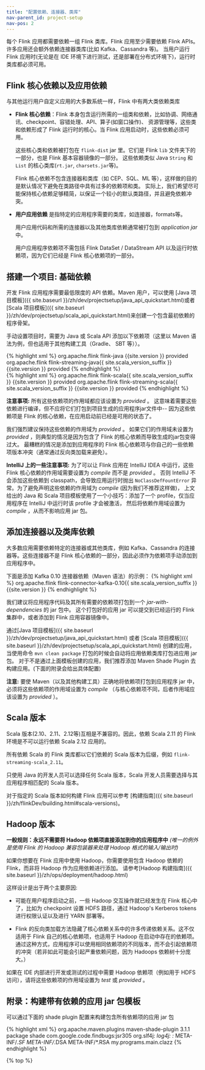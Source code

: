 ```yaml
---
title: "配置依赖、连接器、类库"
nav-parent_id: project-setup
nav-pos: 2
---
```

<!--
Licensed to the Apache Software Foundation (ASF) under one
or more contributor license agreements.  See the NOTICE file
distributed with this work for additional information
regarding copyright ownership.  The ASF licenses this file
to you under the Apache License, Version 2.0 (the
"License"); you may not use this file except in compliance
with the License.  You may obtain a copy of the License at

  http://www.apache.org/licenses/LICENSE-2.0

Unless required by applicable law or agreed to in writing,
software distributed under the License is distributed on an
"AS IS" BASIS, WITHOUT WARRANTIES OR CONDITIONS OF ANY
KIND, either express or implied.  See the License for the
specific language governing permissions and limitations
under the License.
-->

每个 Flink 应用都需要依赖一组 Flink 类库。Flink 应用至少需要依赖 Flink APIs。许多应用还会额外依赖连接器类库(比如 Kafka、Cassandra 等)。
当用户运行 Flink 应用时(无论是在 IDE 环境下进行测试，还是部署在分布式环境下)，运行时类库都必须可用。

## Flink 核心依赖以及应用依赖

与其他运行用户自定义应用的大多数系统一样，Flink 中有两大类依赖类库

  - **Flink 核心依赖**：Flink 本身包含运行所需的一组类和依赖，比如协调、网络通讯、checkpoint、容错处理、API、算子(如窗口操作)、
    资源管理等，这些类和依赖形成了 Flink 运行时的核心。当 Flink 应用启动时，这些依赖必须可用。

    这些核心类和依赖被打包在 `flink-dist` jar 里。它们是 Flink `lib` 文件夹下的一部分，也是 Flink 基本容器镜像的一部分。
    这些依赖类似 Java `String` 和 `List` 的核心类库(`rt.jar`, `charsets.jar`等)。
    
    Flink 核心依赖不包含连接器和类库（如 CEP、SQL、ML 等），这样做的目的是默认情况下避免在类路径中具有过多的依赖项和类。
    实际上，我们希望尽可能保持核心依赖足够精简，以保证一个较小的默认类路径，并且避免依赖冲突。

  - **用户应用依赖** 是指特定的应用程序需要的类库，如连接器，formats等。

    用户应用代码和所需的连接器以及其他类库依赖通常被打包到 *application jar* 中。

    用户应用程序依赖项不需包括 Flink DataSet / DataStream API 以及运行时依赖项，因为它们已经是 Flink 核心依赖项的一部分。

## 搭建一个项目: 基础依赖

开发 Flink 应用程序需要最低限度的 API 依赖。Maven 用户，可以使用 
[Java 项目模板]({{ site.baseurl }}/zh/dev/projectsetup/java_api_quickstart.html)或者
[Scala 项目模板]({{ site.baseurl }}/zh/dev/projectsetup/scala_api_quickstart.html)来创建一个包含最初依赖的程序骨架。

手动设置项目时，需要为 Java 或 Scala API 添加以下依赖项（这里以 Maven 语法为例，但也适用于其他构建工具（Gradle、 SBT 等））。

<div class="codetabs" markdown="1">
<div data-lang="java" markdown="1">
{% highlight xml %}
<dependency>
  <groupId>org.apache.flink</groupId>
  <artifactId>flink-java</artifactId>
  <version>{{site.version }}</version>
  <scope>provided</scope>
</dependency>
<dependency>
  <groupId>org.apache.flink</groupId>
  <artifactId>flink-streaming-java{{ site.scala_version_suffix }}</artifactId>
  <version>{{site.version }}</version>
  <scope>provided</scope>
</dependency>
{% endhighlight %}
</div>
<div data-lang="scala" markdown="1">
{% highlight xml %}
<dependency>
  <groupId>org.apache.flink</groupId>
  <artifactId>flink-scala{{ site.scala_version_suffix }}</artifactId>
  <version>{{site.version }}</version>
  <scope>provided</scope>
</dependency>
<dependency>
  <groupId>org.apache.flink</groupId>
  <artifactId>flink-streaming-scala{{ site.scala_version_suffix }}</artifactId>
  <version>{{site.version }}</version>
  <scope>provided</scope>
</dependency>
{% endhighlight %}
</div>
</div>

**注意事项:** 所有这些依赖项的作用域都应该设置为 *provided* 。
这意味着需要这些依赖进行编译，但不应将它们打包到项目生成的应用程序jar文件中-- 
因为这些依赖项是 Flink 的核心依赖，在应用启动前已经是可用的状态了。

我们强烈建议保持这些依赖的作用域为 *provided* 。 如果它们的作用域未设置为 *provided* ，则典型的情况是因为包含了 Flink 的核心依赖而导致生成的jar包变得过大。
最糟糕的情况是添加到应用程序的 Flink 核心依赖项与你自己的一些依赖项版本冲突（通常通过反向类加载来避免）。

**IntelliJ 上的一些注意事项:** 为了可以让 Flink 应用在 IntelliJ IDEA 中运行，这些 Flink 核心依赖的作用域需要设置为 *compile* 而不是 *provided* 。
否则 IntelliJ 不会添加这些依赖到 classpath，会导致应用运行时抛出 `NoClassDefFountError` 异常。为了避免声明这些依赖的作用域为 *compile* (因为我们不推荐这样做)，
上文给出的 Java 和 Scala 项目模板使用了一个小技巧：添加了一个 profile，仅当应用程序在 IntelliJ 中运行时该 profile 才会被激活，
然后将依赖作用域设置为 *compile* ，从而不影响应用 jar 包。

## 添加连接器以及类库依赖

大多数应用需要依赖特定的连接器或其他类库，例如 Kafka、Cassandra 的连接器等。这些连接器不是 Flink 核心依赖的一部分，因此必须作为依赖项手动添加到应用程序中。

下面是添加 Kafka 0.10 连接器依赖（Maven 语法）的示例：
{% highlight xml %}
<dependency>
    <groupId>org.apache.flink</groupId>
    <artifactId>flink-connector-kafka-0.10{{ site.scala_version_suffix }}</artifactId>
    <version>{{site.version }}</version>
</dependency>
{% endhighlight %}

我们建议将应用程序代码及其所有需要的依赖项打包到一个 *jar-with-dependencies* 的 jar 包中。
这个打包好的应用 jar 可以提交到已经运行的 Flink 集群中，或者添加到 Flink 应用容器镜像中。
 
通过[Java 项目模板]({{ site.baseurl }}/zh/dev/projectsetup/java_api_quickstart.html) 或者
[Scala 项目模板]({{ site.baseurl }}/zh/dev/projectsetup/scala_api_quickstart.html) 创建的应用，
当使用命令 `mvn clean package` 打包的时候会自动将应用依赖类库打包进应用 jar 包。
对于不是通过上面模板创建的应用，我们推荐添加 Maven Shade Plugin 去构建应用。(下面的附录会给出具体配置)

**注意:** 要使 Maven（以及其他构建工具）正确地将依赖项打包到应用程序 jar 中，必须将这些依赖项的作用域设置为 *compile* （与核心依赖项不同，后者作用域应该设置为 *provided* ）。

## Scala 版本

Scala 版本(2.10、2.11、2.12等)互相是不兼容的。因此，依赖 Scala 2.11 的 Flink 环境是不可以运行依赖 Scala 2.12 应用的。

所有依赖 Scala 的 Flink 类库都以它们依赖的 Scala 版本为后缀，例如 `flink-streaming-scala_2.11`。

只使用 Java 的开发人员可以选择任何 Scala 版本，Scala 开发人员需要选择与其应用程序相匹配的 Scala 版本。

对于指定的 Scala 版本如何构建 Flink 应用可以参考 [构建指南]({{ site.baseurl }}/zh/flinkDev/building.html#scala-versions)。

## Hadoop 版本

**一般规则：永远不需要将 Hadoop 依赖项直接添加到你的应用程序中** 
*(唯一的例外是使用 Flink 的 Hadoop 兼容包装器来处理 Hadoop 格式的输入/输出时)*

如果你想要在 Flink 应用中使用 Hadoop，你需要使用包含 Hadoop 依赖的 Flink，而非将 Hadoop 作为应用依赖进行添加。
请参考[Hadoop 构建指南]({{ site.baseurl }}/zh/ops/deployment/hadoop.html)

这样设计是出于两个主要原因:

  - 可能在用户程序启动之前，一些 Hadoop 交互操作就已经发生在 Flink 核心中了，比如为 checkpoint 设置 HDFS 路径，通过 Hadoop's Kerberos tokens 进行权限认证以及进行 YARN 部署等。

  - Flink 的反向类加载方法隐藏了核心依赖关系中的许多传递依赖关系。这不仅适用于 Flink 自己的核心依赖项，也适用于 Hadoop 在启动中存在的依赖项。
    通过这种方式，应用程序可以使用相同依赖项的不同版本，而不会引起依赖项的冲突（若非如此可能会引起严重依赖问题，因为 Hadoops 依赖树十分庞大。）

如果在 IDE 内部进行开发或测试的过程中需要 Hadoop 依赖项（例如用于 HDFS 访问），请将这些依赖项的作用域设置为 *test* 或 *provided* 。

## 附录：构建带有依赖的应用 jar 包模板

可以通过下面的 shade plugin 配置来构建包含所有依赖项的应用 jar 包

{% highlight xml %}
<build>
    <plugins>
        <plugin>
            <groupId>org.apache.maven.plugins</groupId>
            <artifactId>maven-shade-plugin</artifactId>
            <version>3.1.1</version>
            <executions>
                <execution>
                    <phase>package</phase>
                    <goals>
                        <goal>shade</goal>
                    </goals>
                    <configuration>
                        <artifactSet>
                            <excludes>
                                <exclude>com.google.code.findbugs:jsr305</exclude>
                                <exclude>org.slf4j:*</exclude>
                                <exclude>log4j:*</exclude>
                            </excludes>
                        </artifactSet>
                        <filters>
                            <filter>
                                <!--不要拷贝 META-INF 目录下的签名，
                                否则会引起 SecurityExceptions 。 -->
                                <artifact>*:*</artifact>
                                <excludes>
                                    <exclude>META-INF/*.SF</exclude>
                                    <exclude>META-INF/*.DSA</exclude>
                                    <exclude>META-INF/*.RSA</exclude>
                                </excludes>
                            </filter>
                        </filters>
                        <transformers>
                            <transformer implementation="org.apache.maven.plugins.shade.resource.ManifestResourceTransformer">
                                <mainClass>my.programs.main.clazz</mainClass>
                            </transformer>
                        </transformers>
                    </configuration>
                </execution>
            </executions>
        </plugin>
    </plugins>
</build>
{% endhighlight %}

{% top %}
